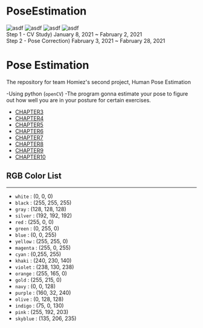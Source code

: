 # PoseEstimation
![asdf](https://img.shields.io/github/issues/AhnJunYeong0319/PoseEstimation)  ![asdf](https://img.shields.io/github/forks/AhnJunYeong0319/PoseEstimation)  ![asdf](https://img.shields.io/github/stars/AhnJunYeong0319/PoseEstimation)  ![asdf](https://img.shields.io/github/license/AhnJunYeong0319/PoseEstimation)   
Step 1 - CV Study) January 8, 2021 ~ Fabruary 2, 2021   
Step 2 - Pose Correction) Fabruary 3, 2021 ~ Fabruary 28, 2021
# Pose Estimation
The repository for team Homiez's second project, Human Pose Estimation

-Using python (`openCV`)
-The program gonna estimate your pose to figure out how well you are in your posture for certain exercises.


- [CHAPTER3](https://github.com/AhnJunYeong0319/PoseEstimation/tree/main/CHAPTER3)
- [CHAPTER4](https://github.com/AhnJunYeong0319/PoseEstimation/tree/main/CHAPTER4)
- [CHAPTER5](https://github.com/AhnJunYeong0319/PoseEstimation/tree/main/CHAPTER5)
- [CHAPTER6](https://github.com/AhnJunYeong0319/PoseEstimation/tree/main/CHAPTER6)
- [CHAPTER7](https://github.com/AhnJunYeong0319/PoseEstimation/tree/main/CHAPTER7)
- [CHAPTER8](https://github.com/AhnJunYeong0319/PoseEstimation/tree/main/CHAPTER8)
- [CHAPTER9](https://github.com/AhnJunYeong0319/PoseEstimation/tree/main/CHAPTER9)
- [CHAPTER10](https://github.com/AhnJunYeong0319/PoseEstimation/tree/main/CHAPTER10)


## RGB Color List
---

- `white` : (0, 0, 0)
- `black` : (255, 255, 255)
- `gray` : (128, 128, 128)
- `silver` : (192, 192, 192)
- `red` : (255, 0, 0)
- `green` : (0, 255, 0)
- `blue` : (0, 0, 255)
- `yellow` : (255, 255, 0)
- `magenta` : (255, 0, 255)
- `cyan` : (0,255, 255)
- `khaki` : (240, 230, 140)
- `violet` : (238, 130, 238)
- `orange` : (255, 165, 0)
- `gold` : (255, 215, 0)
- `navy` : (0, 0, 128)
- `purple` : (160, 32, 240)
- `olive` : (0, 128, 128)
- `indigo` : (75, 0, 130)
- `pink` : (255, 192, 203)
- `skyblue` : (135, 206, 235)
